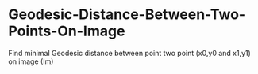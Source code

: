 # Geodesic-Distance-Between-Two-Points-On-Image
Find minimal Geodesic distance between point two point (x0,y0 and x1,y1) on image (Im)
